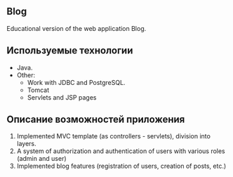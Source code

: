 ## Blog

Educational version of the web application Blog. 

## Используемые технологии

- Java.
- Other:
    - Work with JDBC and PostgreSQL.
    - Tomcat
    - Servlets and JSP pages

## Описание возможностей приложения
1. Implemented MVC template (as controllers - servlets), division into layers.
2. A system of authorization and authentication of users with various
roles (admin and user)
3. Implemented blog features (registration of users, creation of posts, etc.)
